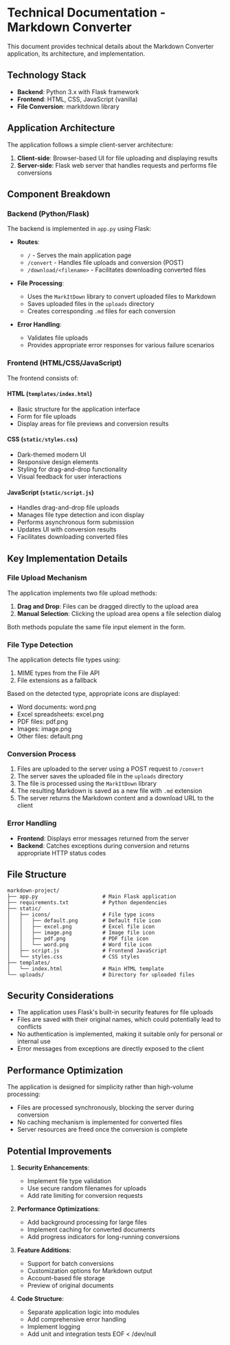 # Technical Documentation - Markdown Converter

This document provides technical details about the Markdown Converter application, its architecture, and implementation.

## Technology Stack

- **Backend**: Python 3.x with Flask framework
- **Frontend**: HTML, CSS, JavaScript (vanilla)
- **File Conversion**: markitdown library

## Application Architecture

The application follows a simple client-server architecture:

1. **Client-side**: Browser-based UI for file uploading and displaying results
2. **Server-side**: Flask web server that handles requests and performs file conversions

## Component Breakdown

### Backend (Python/Flask)

The backend is implemented in `app.py` using Flask:

- **Routes**:
  - `/` - Serves the main application page
  - `/convert` - Handles file uploads and conversion (POST)
  - `/download/<filename>` - Facilitates downloading converted files

- **File Processing**:
  - Uses the `MarkItDown` library to convert uploaded files to Markdown
  - Saves uploaded files in the `uploads` directory
  - Creates corresponding `.md` files for each conversion

- **Error Handling**:
  - Validates file uploads
  - Provides appropriate error responses for various failure scenarios

### Frontend (HTML/CSS/JavaScript)

The frontend consists of:

#### HTML (`templates/index.html`)
- Basic structure for the application interface
- Form for file uploads
- Display areas for file previews and conversion results

#### CSS (`static/styles.css`)
- Dark-themed modern UI
- Responsive design elements
- Styling for drag-and-drop functionality
- Visual feedback for user interactions

#### JavaScript (`static/script.js`)
- Handles drag-and-drop file uploads
- Manages file type detection and icon display
- Performs asynchronous form submission
- Updates UI with conversion results
- Facilitates downloading converted files

## Key Implementation Details

### File Upload Mechanism

The application implements two file upload methods:
1. **Drag and Drop**: Files can be dragged directly to the upload area
2. **Manual Selection**: Clicking the upload area opens a file selection dialog

Both methods populate the same file input element in the form.

### File Type Detection

The application detects file types using:
1. MIME types from the File API
2. File extensions as a fallback

Based on the detected type, appropriate icons are displayed:
- Word documents: word.png
- Excel spreadsheets: excel.png
- PDF files: pdf.png
- Images: image.png
- Other files: default.png

### Conversion Process

1. Files are uploaded to the server using a POST request to `/convert`
2. The server saves the uploaded file in the `uploads` directory
3. The file is processed using the `MarkItDown` library
4. The resulting Markdown is saved as a new file with `.md` extension
5. The server returns the Markdown content and a download URL to the client

### Error Handling

- **Frontend**: Displays error messages returned from the server
- **Backend**: Catches exceptions during conversion and returns appropriate HTTP status codes

## File Structure

```
markdown-project/
├── app.py                     # Main Flask application
├── requirements.txt           # Python dependencies
├── static/
│   ├── icons/                 # File type icons
│   │   ├── default.png        # Default file icon
│   │   ├── excel.png          # Excel file icon
│   │   ├── image.png          # Image file icon
│   │   ├── pdf.png            # PDF file icon
│   │   └── word.png           # Word file icon
│   ├── script.js              # Frontend JavaScript
│   └── styles.css             # CSS styles
├── templates/
│   └── index.html             # Main HTML template
└── uploads/                   # Directory for uploaded files
```

## Security Considerations

- The application uses Flask's built-in security features for file uploads
- Files are saved with their original names, which could potentially lead to conflicts
- No authentication is implemented, making it suitable only for personal or internal use
- Error messages from exceptions are directly exposed to the client

## Performance Optimization

The application is designed for simplicity rather than high-volume processing:
- Files are processed synchronously, blocking the server during conversion
- No caching mechanism is implemented for converted files
- Server resources are freed once the conversion is complete

## Potential Improvements

1. **Security Enhancements**:
   - Implement file type validation
   - Use secure random filenames for uploads
   - Add rate limiting for conversion requests

2. **Performance Optimizations**:
   - Add background processing for large files
   - Implement caching for converted documents
   - Add progress indicators for long-running conversions

3. **Feature Additions**:
   - Support for batch conversions
   - Customization options for Markdown output
   - Account-based file storage
   - Preview of original documents

4. **Code Structure**:
   - Separate application logic into modules
   - Add comprehensive error handling
   - Implement logging
   - Add unit and integration tests
EOF < /dev/null
